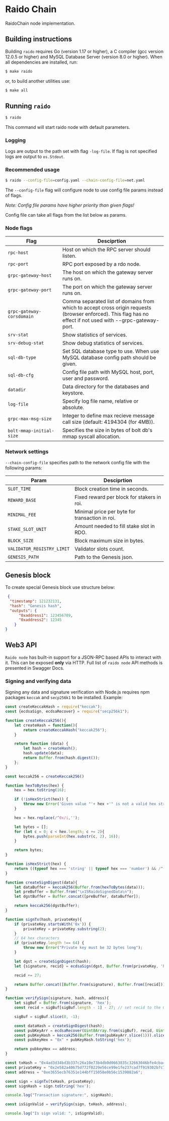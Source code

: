 # Raido Chain

RaidoChain node implementation.

## Building instructions

Building `raido` requires Go (version 1.17 or higher), a C compiler (gcc version 12.0.5 or higher) and MySQL Database Server (version 8.0 or higher).
When all dependencies are installed, run:
```bash
$ make raido
```

or, to build another utilities use:
```bash
$ make all
```

## Running `raido`

```bash
$ raido
```
This command will start raido node with default parameters.

### Logging
 Logs are output to the path set with flag `-log-file`. If flag is not specified logs are output to `os.Stdout`.

### Recommended usage
```bash
$ raido --config-file=config.yaml --chain-config-file=net.yaml
```

The `--config-file` flag will configure node to use config file params instead of flags.

*Note: Сonfig file params have higher priority than given flags!*

Config file can take all flags from the list below as params.

### Node flags

| <div style="width:150px;">**Flag** </div> |  **Desciprtion** | 
|--------------------------|-------------------------------|
| `rpc-host` | Host on which the RPC server should listen. |
| `rpc-port` | RPC port exposed by a rdo node.             |  
| `grpc-gateway-host` | The host on which the gateway server runs on. |
| `grpc-gateway-port` | The port on which the gateway server runs on. |
| `grpc-gateway-corsdomain` | Comma separated list of domains from which to accept cross origin requests (browser enforced). This flag has no effect if not used with --grpc-gateway-port. |
| `srv-stat` | Show statistics of services.             | 
| `srv-debug-stat` | Show debug statistics of services.             |
| `sql-db-type` | Set SQL database type to use. When use MySQL database config path should be given. |
| `sql-db-cfg` | Config file path with MySQL host, port, user and password. |
| `datadir` | Data directory for the databases and keystore. |
| `log-file` | Specify log file name, relative or absolute. |
| `grpc-max-msg-size` | Integer to define max recieve message call size (default: 4194304 (for 4MB)). |
| `bolt-mmap-initial-size` | Specifies the size in bytes of bolt db's mmap syscall allocation. |

### Network settings

`--chain-config-file` specifies path to the network config file with the following params:  

|     **Param**     |  **Desciprtion** | 
|--------------------------|-------------------------------|
| `SLOT_TIME` | Block creation time in seconds. |
| `REWARD_BASE` | Fixed reward per block for stakers in roi. |
| `MINIMAL_FEE` | Minimal price per byte for transaction in roi. |
| `STAKE_SLOT_UNIT` | Amount needed to fill stake slot in RDO. |
| `BLOCK_SIZE` | Block maximum size in bytes. |
| `VALIDATOR_REGISTRY_LIMIT` | Validator slots count. |
| `GENESIS_PATH` | Path to the Genesis json. |

## Genesis block

To create special Genesis block use structure below:
```json
 {
  "timestamp": 121232131, 
  "hash": "Genesis hash",
  "outputs": {
      "0xaddress1": 123456789,
      "0xaddress2": 12345
    }
}
```

## Web3 API
`Raido node` has built-in support for a JSON-RPC based APIs to interact with it. This can be exposed **only** via HTTP. 
Full list of `raido node` API methods is presented in Swagger Docs.

### Signing and verifying data 
Signing any data and signature verification with Node.js requires npm packages `keccak` and `secp256k1` to be installed.
Example:
```javascript
const createKeccakHash = require("keccak");
const {ecdsaSign, ecdsaRecover} = require("secp256k1");

function createKeccak256(){
    let createHash = function(){
        return createKeccakHash("keccak256");
    }

    return function (data) {
        let hash = createHash();
        hash.update(data);
        return Buffer.from(hash.digest());
    };
}

const keccak256 = createKeccak256()

function hexToBytes(hex) {
    hex = hex.toString(16);

    if (!isHexStrict(hex)) {
        throw new Error('Given value "'+ hex +'" is not a valid hex string.');
    }

    hex = hex.replace(/^0x/i,'');

    let bytes = [];
    for (let c = 0; c < hex.length; c += 2){
        bytes.push(parseInt(hex.substr(c, 2), 16));
    }

    return bytes;
}

function isHexStrict(hex) {
    return ((typeof hex === 'string' || typeof hex === 'number') && /^(-)?0x[0-9a-f]*$/i.test(hex));
}

function createSignDigest(data){
    let dataBuffer = keccak256(Buffer.from(hexToBytes(data)));
    let preBuffer = Buffer.from("\x15RaidoSignedData\n");
    let dgstBuffer = Buffer.concat([preBuffer, dataBuffer]);

    return keccak256(dgstBuffer);
}

function signTx(hash, privateKey){
    if (privateKey.startsWith('0x')) {
        privateKey = privateKey.substring(2);
    }
    // 64 hex characters
    if (privateKey.length !== 64) {
        throw new Error("Private key must be 32 bytes long");
    }

    let dgst = createSignDigest(hash);
    let {signature, recid} = ecdsaSign(dgst, Buffer.from(privateKey, 'hex'));

    recid += 27;

    return Buffer.concat([Buffer.from(signature), Buffer.from([recid])]);
}

function verifySign(signature, hash, address){
    let sigBuf = Buffer.from(signature, 'hex');
    const recid = sigBuf[sigBuf.length - 1] - 27; // set recid to the 0 or 1

    sigBuf = sigBuf.slice(0, -1);

    const dataHash = createSignDigest(hash);
    const pubKeyArr = ecdsaRecover(Uint8Array.from(sigBuf), recid, Uint8Array.from(dataHash), false);
    const pubKeyHash = keccak256(Buffer.from(pubKeyArr.slice(1))).slice(12);
    const pubkeyHex = "0x" + pubKeyHash.toString('hex');

    return pubkeyHex == address;
}

const txHash = "0x4ad3d34bd3b337c26a10e73b4db0d0663835c32663046bfe4cba477fde84a44b";
const privateKey = "0x2e582a40675d772f0229e56ce99e1fe237cad7f919302b7c77870a5f8f9ab"; // not valid private key
const address = "0xe3655ecb76351e144bff15058e0b56c1539082a6";

const sign = signTx(txHash, privateKey);
const signHash = sign.toString('hex');

console.log("Transaction signature:", signHash);

const isSignValid = verifySign(sign, txHash, address);

console.log("Is sign valid: ", isSignValid);
```
